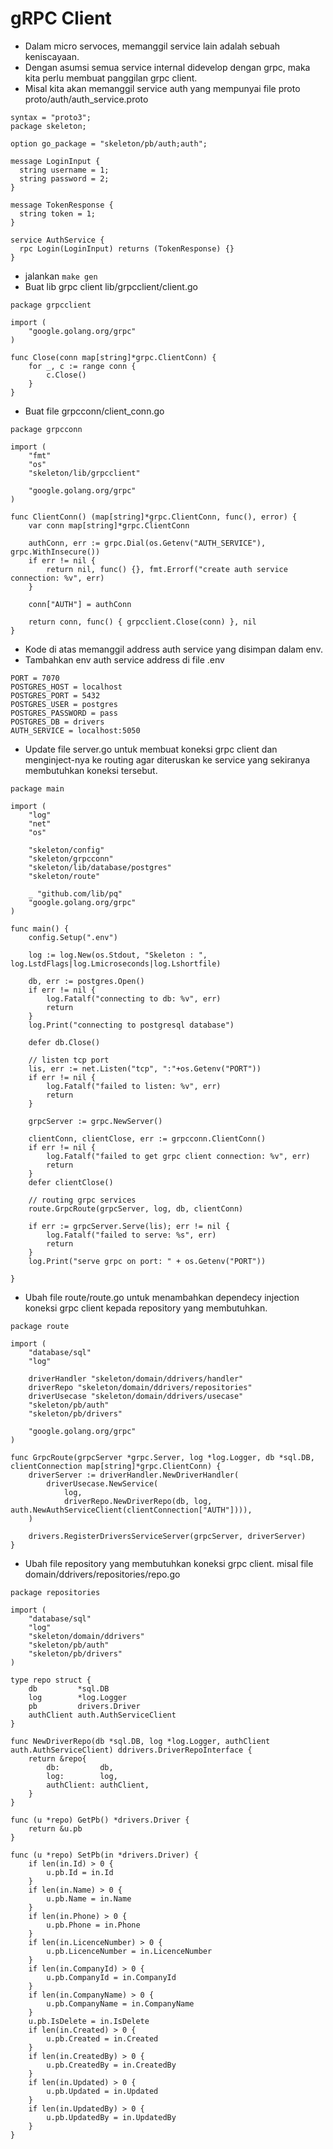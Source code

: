 # gRPC Client
- Dalam micro servoces, memanggil service lain adalah sebuah keniscayaan.
- Dengan asumsi semua service internal didevelop dengan grpc, maka kita perlu membuat panggilan grpc client.
- Misal kita akan memanggil service auth yang mempunyai file proto proto/auth/auth_service.proto

```
syntax = "proto3";
package skeleton;

option go_package = "skeleton/pb/auth;auth";

message LoginInput {
  string username = 1;
  string password = 2;
}

message TokenResponse {
  string token = 1;
}

service AuthService {
  rpc Login(LoginInput) returns (TokenResponse) {}
}
```

- jalankan `make gen`
- Buat lib grpc client lib/grpcclient/client.go

```
package grpcclient

import (
	"google.golang.org/grpc"
)

func Close(conn map[string]*grpc.ClientConn) {
	for _, c := range conn {
		c.Close()
	}
}

```

- Buat file grpcconn/client_conn.go

```
package grpcconn

import (
	"fmt"
	"os"
	"skeleton/lib/grpcclient"

	"google.golang.org/grpc"
)

func ClientConn() (map[string]*grpc.ClientConn, func(), error) {
	var conn map[string]*grpc.ClientConn

	authConn, err := grpc.Dial(os.Getenv("AUTH_SERVICE"), grpc.WithInsecure())
	if err != nil {
		return nil, func() {}, fmt.Errorf("create auth service connection: %v", err)
	}

	conn["AUTH"] = authConn

	return conn, func() { grpcclient.Close(conn) }, nil
}

```

- Kode di atas memanggil address auth service yang disimpan dalam env.
- Tambahkan env auth service address di file .env

```
PORT = 7070
POSTGRES_HOST = localhost
POSTGRES_PORT = 5432
POSTGRES_USER = postgres
POSTGRES_PASSWORD = pass
POSTGRES_DB = drivers
AUTH_SERVICE = localhost:5050
```

- Update file server.go untuk membuat koneksi grpc client dan menginject-nya ke routing agar diteruskan ke service yang sekiranya membutuhkan koneksi tersebut.

```
package main

import (
	"log"
	"net"
	"os"

	"skeleton/config"
	"skeleton/grpcconn"
	"skeleton/lib/database/postgres"
	"skeleton/route"

	_ "github.com/lib/pq"
	"google.golang.org/grpc"
)

func main() {
	config.Setup(".env")

	log := log.New(os.Stdout, "Skeleton : ", log.LstdFlags|log.Lmicroseconds|log.Lshortfile)

	db, err := postgres.Open()
	if err != nil {
		log.Fatalf("connecting to db: %v", err)
		return
	}
	log.Print("connecting to postgresql database")

	defer db.Close()

	// listen tcp port
	lis, err := net.Listen("tcp", ":"+os.Getenv("PORT"))
	if err != nil {
		log.Fatalf("failed to listen: %v", err)
		return
	}

	grpcServer := grpc.NewServer()

	clientConn, clientClose, err := grpcconn.ClientConn()
	if err != nil {
		log.Fatalf("failed to get grpc client connection: %v", err)
		return
	}
	defer clientClose()

	// routing grpc services
	route.GrpcRoute(grpcServer, log, db, clientConn)

	if err := grpcServer.Serve(lis); err != nil {
		log.Fatalf("failed to serve: %s", err)
		return
	}
	log.Print("serve grpc on port: " + os.Getenv("PORT"))

}

```

- Ubah file route/route.go untuk menambahkan dependecy injection koneksi grpc client kepada repository yang membutuhkan.

```
package route

import (
	"database/sql"
	"log"

	driverHandler "skeleton/domain/ddrivers/handler"
	driverRepo "skeleton/domain/ddrivers/repositories"
	driverUsecase "skeleton/domain/ddrivers/usecase"
	"skeleton/pb/auth"
	"skeleton/pb/drivers"

	"google.golang.org/grpc"
)

func GrpcRoute(grpcServer *grpc.Server, log *log.Logger, db *sql.DB, clientConnection map[string]*grpc.ClientConn) {
	driverServer := driverHandler.NewDriverHandler(
		driverUsecase.NewService(
			log,
			driverRepo.NewDriverRepo(db, log, auth.NewAuthServiceClient(clientConnection["AUTH"]))),
	)

	drivers.RegisterDriversServiceServer(grpcServer, driverServer)
}
```

- Ubah file repository yang membutuhkan koneksi grpc client. misal file domain/ddrivers/repositories/repo.go

```
package repositories

import (
	"database/sql"
	"log"
	"skeleton/domain/ddrivers"
	"skeleton/pb/auth"
	"skeleton/pb/drivers"
)

type repo struct {
	db         *sql.DB
	log        *log.Logger
	pb         drivers.Driver
	authClient auth.AuthServiceClient
}

func NewDriverRepo(db *sql.DB, log *log.Logger, authClient auth.AuthServiceClient) ddrivers.DriverRepoInterface {
	return &repo{
		db:         db,
		log:        log,
		authClient: authClient,
	}
}

func (u *repo) GetPb() *drivers.Driver {
	return &u.pb
}

func (u *repo) SetPb(in *drivers.Driver) {
	if len(in.Id) > 0 {
		u.pb.Id = in.Id
	}
	if len(in.Name) > 0 {
		u.pb.Name = in.Name
	}
	if len(in.Phone) > 0 {
		u.pb.Phone = in.Phone
	}
	if len(in.LicenceNumber) > 0 {
		u.pb.LicenceNumber = in.LicenceNumber
	}
	if len(in.CompanyId) > 0 {
		u.pb.CompanyId = in.CompanyId
	}
	if len(in.CompanyName) > 0 {
		u.pb.CompanyName = in.CompanyName
	}
	u.pb.IsDelete = in.IsDelete
	if len(in.Created) > 0 {
		u.pb.Created = in.Created
	}
	if len(in.CreatedBy) > 0 {
		u.pb.CreatedBy = in.CreatedBy
	}
	if len(in.Updated) > 0 {
		u.pb.Updated = in.Updated
	}
	if len(in.UpdatedBy) > 0 {
		u.pb.UpdatedBy = in.UpdatedBy
	}
}

```